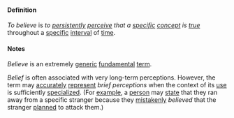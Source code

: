 #### Definition

*To believe* is *to [persistently](https://github.com/gcassel/Modular-Organization-Terminology/blob/master/terms/persistent.md) [perceive](https://github.com/gcassel/Modular-Organization-Terminology/blob/master/terms/perceive.md) that a [specific](https://github.com/gcassel/Modular-Organization-Terminology/blob/master/terms/specific.md) [concept](https://github.com/gcassel/Modular-Organization-Terminology/blob/master/terms/concept.md) is [true](https://github.com/gcassel/Modular-Organization-Terminology/blob/master/terms/true.md)* throughout a [specific](https://github.com/gcassel/Modular-Organization-Terminology/blob/master/terms/specific.md) [interval](https://github.com/gcassel/Modular-Organization-Terminology/blob/master/terms/interval.md) of [time](https://github.com/gcassel/Modular-Organization-Terminology/blob/master/terms/time.md).

#### Notes

*Believe* is an extremely [generic](https://github.com/gcassel/Modular-Organization-Terminology/blob/master/terms/generic.md) [fundamental](https://github.com/gcassel/Modular-Organization-Terminology/blob/master/terms/base.md) [term](https://github.com/gcassel/Modular-Organization-Terminology/blob/master/terms/term.md). 

*Belief* is often associated with very long-term perceptions.  However, the term may [accurately](https://github.com/gcassel/Modular-Organization-Terminology/blob/master/terms/accuracy.md) [represent](https://github.com/gcassel/Modular-Organization-Terminology/blob/master/terms/represent.md) *brief perceptions* when the context of its [use](https://github.com/gcassel/Modular-Organization-Terminology/blob/master/terms/use.md) is sufficiently [specialized](https://github.com/gcassel/Modular-Organization-Terminology/blob/master/terms/specialize.md).  (For [example](https://github.com/gcassel/Modular-Organization-Terminology/blob/master/terms/example.md), a [person](https://github.com/gcassel/Modular-Organization-Terminology/blob/master/terms/person.md) may [state](https://github.com/gcassel/Modular-Organization-Terminology/blob/master/terms/state.md) that they ran away from a specific stranger because they [mistakenly](https://github.com/gcassel/Modular-Organization-Terminology/blob/master/terms/mistake.md) *believed* that the stranger [planned](https://github.com/gcassel/Modular-Organization-Terminology/blob/master/terms/plan.md) to attack them.)
